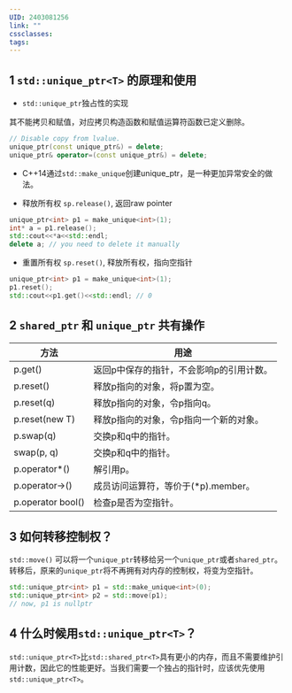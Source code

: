 ```yaml
---
UID: 2403081256
link: ""
cssclasses: 
tags:
---
```

## 1 `std::unique_ptr<T>` 的原理和使用

- `std::unique_ptr`独占性的实现

其不能拷贝和赋值，对应拷贝构造函数和赋值运算符函数已定义删除。

```cpp
// Disable copy from lvalue.
unique_ptr(const unique_ptr&) = delete;
unique_ptr& operator=(const unique_ptr&) = delete;

```

- C++14通过`std::make_unique`创建unique_ptr，是一种更加异常安全的做法。  
    
- 释放所有权 `sp.release()`, 返回raw pointer  
    
```cpp
unique_ptr<int> p1 = make_unique<int>(1);
int* a = p1.release();
std::cout<<*a<<std::endl;
delete a; // you need to delete it manually
```

- 重置所有权 `sp.reset()`, 释放所有权，指向空指针

```cpp
unique_ptr<int> p1 = make_unique<int>(1);
p1.reset();
std::cout<<p1.get()<<std::endl; // 0
```

## 2 `shared_ptr` 和 `unique_ptr` 共有操作

|方法|用途|
|---|---|
|p.get()|返回p中保存的指针，不会影响p的引用计数。|
|p.reset()|释放p指向的对象，将p置为空。|
|p.reset(q)|释放p指向的对象，令p指向q。|
|p.reset(new T)|释放p指向的对象，令p指向一个新的对象。|
|p.swap(q)|交换p和q中的指针。|
|swap(p, q)|交换p和q中的指针。|
|p.operator*()|解引用p。|
|p.operator->()|成员访问运算符，等价于(*p).member。|
|p.operator bool()|检查p是否为空指针。|

## 3 如何转移控制权？

`std::move()` 可以将一个`unique_ptr`转移给另一个`unique_ptr`或者`shared_ptr`。转移后，原来的`unique_ptr`将不再拥有对内存的控制权，将变为空指针。

```cpp
std::unique_ptr<int> p1 = std::make_unique<int>(0);
std::unique_ptr<int> p2 = std::move(p1); 
// now, p1 is nullptr
```
## 4 什么时候用`std::unique_ptr<T>`？

`std::unique_ptr<T>`比`std::shared_ptr<T>`具有更小的内存，而且不需要维护引用计数，因此它的性能更好。当我们需要一个独占的指针时，应该优先使用`std::unique_ptr<T>`。
